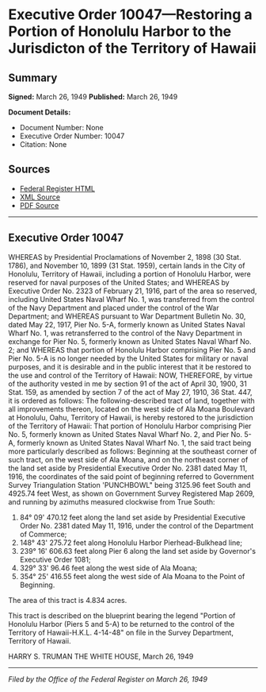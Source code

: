 # Executive Order 10047—Restoring a Portion of Honolulu Harbor to the Jurisdicton of the Territory of Hawaii

## Summary

**Signed:** March 26, 1949
**Published:** March 26, 1949

**Document Details:**
- Document Number: None
- Executive Order Number: 10047
- Citation: None

## Sources
- [Federal Register HTML](https://www.presidency.ucsb.edu/documents/executive-order-10047-restoring-portion-honolulu-harbor-the-jurisdicton-the-territory)
- [XML Source](None)
- [PDF Source](None)

---

## Executive Order 10047

WHEREAS by Presidential Proclamations of November 2, 1898 (30 Stat. 1786), and November 10, 1899 (31 Stat. 1959), certain lands in the City of Honolulu, Territory of Hawaii, including a portion of Honolulu Harbor, were reserved for naval purposes of the United States; and
WHEREAS by Executive Order No. 2323 of February 21, 1916, part of the area so reserved, including United States Naval Wharf No. 1, was transferred from the control of the Navy Department and placed under the control of the War Department; and
WHEREAS pursuant to War Department Bulletin No. 30, dated May 22, 1917, Pier No. 5-A, formerly known as United States Naval Wharf No. 1, was retransferred to the control of the Navy Department in exchange for Pier No. 5, formerly known as United States Naval Wharf No. 2; and
WHEREAS that portion of Honolulu Harbor comprising Pier No. 5 and Pier No. 5-A is no longer needed by the United States for military or naval purposes, and it is desirable and in the public interest that it be restored to the use and control of the Territory of Hawaii:
NOW, THEREFORE, by virtue of the authority vested in me by section 91 of the act of April 30, 1900, 31 Stat. 159, as amended by section 7 of the act of May 27, 1910, 36 Stat. 447, it is ordered as follows:
The following-described tract of land, together with all improvements thereon, located on the west side of Ala Moana Boulevard at Honolulu, Oahu, Territory of Hawaii, is hereby restored to the jurisdiction of the Territory of Hawaii:
That portion of Honolulu Harbor comprising Pier No. 5, formerly known as United States Naval Wharf No. 2, and Pier No. 5-A, formerly known as United States Naval Wharf No. 1, the said tract being more particularly described as follows:
Beginning at the southeast corner of such tract, on the west side of Ala Moana, and on the northeast corner of the land set aside by Presidential Executive Order No. 2381 dated May 11, 1916, the coordinates of the said point of beginning referred to Government Survey Triangulation Station 'PUNCHBOWL" being 3125.96 feet South and 4925.74 feet West, as shown on Government Survey Registered Map 2609, and running by azimuths measured clockwise from True South:
1. 84° 09' 470.12 feet along the land set aside by Presidential Executive Order No. 2381 dated May 11, 1916, under the control of the Department of Commerce;
2. 148° 43' 275.72 feet along Honolulu Harbor Pierhead-Bulkhead line;
3. 239° 16' 606.63 feet along Pier 6 along the land set aside by Governor's Executive Order 1081;
4. 329° 33' 96.46 feet along the west side of Ala Moana;
5. 354° 25' 416.55 feet along the west side of Ala Moana to the Point of Beginning.

The area of this tract is 4.834 acres.

This tract is described on the blueprint bearing the legend "Portion of Honolulu Harbor (Piers 5 and 5-A) to be returned to the control of the Territory of Hawaii-H.K.L. 4-14-48" on file in the Survey Department, Territory of Hawaii.

HARRY S. TRUMAN
THE WHITE HOUSE,
March 26, 1949

---

*Filed by the Office of the Federal Register on March 26, 1949*
